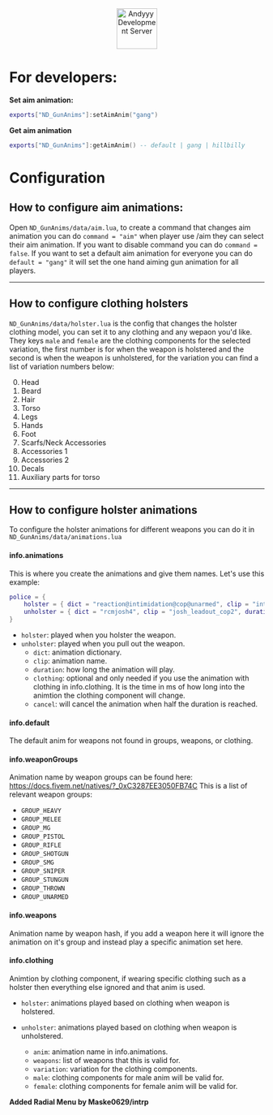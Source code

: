 <div align="center">
    <a href="https://discord.gg/Z9Mxu72zZ6" target="_blank">
        <img src="https://discordapp.com/api/guilds/857672921912836116/widget.png?style=banner2" alt="Andyyy Development Server" height="80px" />
    </a>
</div>

# For developers:

**Set aim animation:**
```lua
exports["ND_GunAnims"]:setAimAnim("gang")
```

**Get aim animation**
```lua
exports["ND_GunAnims"]:getAimAnim() -- default | gang | hillbilly
```

# Configuration

## **How to configure aim animations:**

Open `ND_GunAnims/data/aim.lua`, to create a command that changes aim animation you can do `command = "aim"` when player use /aim they can select their aim animation. If you want to disable command you can do `command = false`.
If you want to set a default aim animation for everyone you can do `default = "gang"` it will set the one hand aiming gun animation for all players. 

---

## **How to configure clothing holsters**

`ND_GunAnims/data/holster.lua` is the config that changes the holster clothing model, you can set it to any clothing and any wepaon you'd like.
They keys `male` and `female` are the clothing components for the selected variation, the first number is for when the weapon is holstered and the second is when the weapon is unholstered, for the variation you can find a list of variation numbers below:

0. Head
1. Beard
2. Hair
3. Torso
4. Legs
5. Hands
6. Foot
7. Scarfs/Neck Accessories
8. Accessories 1
9. Accessories 2
10. Decals
11. Auxiliary parts for torso

---

## **How to configure holster animations**

To configure the holster animations for different weapons you can do it in `ND_GunAnims/data/animations.lua`

#### info.animations

This is where you create the animations and give them names. Let's use this example:
```lua
police = {
    holster = { dict = "reaction@intimidation@cop@unarmed", clip = "intro", duration = 400, clothing = 300 },
    unholster = { dict = "rcmjosh4", clip = "josh_leadout_cop2", duration = 300, clothing = 0, cancel = true }
}
```
* `holster`: played when you holster the weapon.
* `unholster`: played when you pull out the weapon.
  * `dict`: animation dictionary.
  * `clip`: animation name.
  * `duration`: how long the animation will play.
  * `clothing`: optional and only needed if you use the animation with clothing in info.clothing. It is the time in ms of how long into the animtion the clothing component will change.
  * `cancel`: will cancel the animation when half the duration is reached.


#### info.default

The default anim for weapons not found in groups, weapons, or clothing.


#### info.weaponGroups

Animation name by weapon groups can be found here: https://docs.fivem.net/natives/?_0xC3287EE3050FB74C
This is a list of relevant weapon groups:
* `GROUP_HEAVY`
* `GROUP_MELEE`
* `GROUP_MG`
* `GROUP_PISTOL`
* `GROUP_RIFLE`
* `GROUP_SHOTGUN`
* `GROUP_SMG`
* `GROUP_SNIPER`
* `GROUP_STUNGUN`
* `GROUP_THROWN`
* `GROUP_UNARMED`

#### info.weapons

Animation name by weapon hash, if you add a weapon here it will ignore the animation on it's group and instead play a specific animation set here.

#### info.clothing

Animtion by clothing component, if wearing specific clothing such as a holster then everything else ignored and that anim is used.

* `holster`: animations played based on clothing when weapon is holstered.
* `unholster`: animations played based on clothing when weapon is unholstered.

  * `anim`: animation name in info.animations.
  * `weapons`: list of weapons that this is valid for.
  * `variation`: variation for the clothing components.
  * `male`: clothing components for male anim will be valid for.
  * `female`: clothing components for female anim will be valid for.

    



**Added Radial Menu by Maske0629/intrp**









